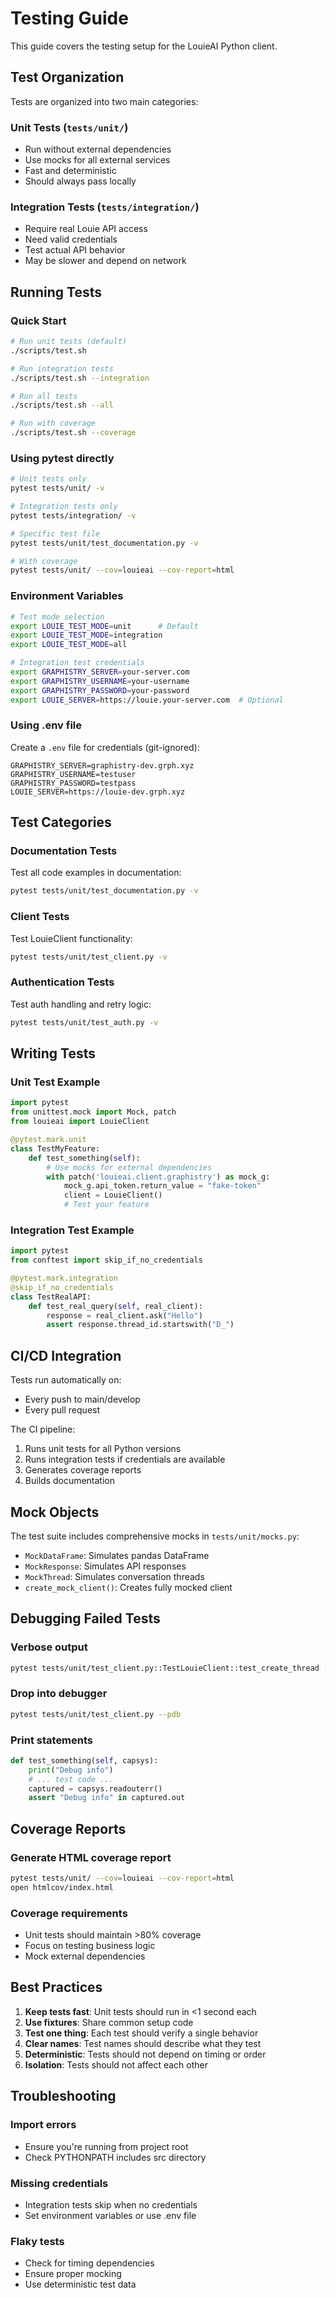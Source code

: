 # Testing Guide

This guide covers the testing setup for the LouieAI Python client.

## Test Organization

Tests are organized into two main categories:

### Unit Tests (`tests/unit/`)
- Run without external dependencies
- Use mocks for all external services
- Fast and deterministic
- Should always pass locally

### Integration Tests (`tests/integration/`)
- Require real Louie API access
- Need valid credentials
- Test actual API behavior
- May be slower and depend on network

## Running Tests

### Quick Start

```bash
# Run unit tests (default)
./scripts/test.sh

# Run integration tests
./scripts/test.sh --integration

# Run all tests
./scripts/test.sh --all

# Run with coverage
./scripts/test.sh --coverage
```

### Using pytest directly

```bash
# Unit tests only
pytest tests/unit/ -v

# Integration tests only  
pytest tests/integration/ -v

# Specific test file
pytest tests/unit/test_documentation.py -v

# With coverage
pytest tests/unit/ --cov=louieai --cov-report=html
```

### Environment Variables

```bash
# Test mode selection
export LOUIE_TEST_MODE=unit      # Default
export LOUIE_TEST_MODE=integration
export LOUIE_TEST_MODE=all

# Integration test credentials
export GRAPHISTRY_SERVER=your-server.com
export GRAPHISTRY_USERNAME=your-username
export GRAPHISTRY_PASSWORD=your-password
export LOUIE_SERVER=https://louie.your-server.com  # Optional
```

### Using .env file

Create a `.env` file for credentials (git-ignored):

```env
GRAPHISTRY_SERVER=graphistry-dev.grph.xyz
GRAPHISTRY_USERNAME=testuser
GRAPHISTRY_PASSWORD=testpass
LOUIE_SERVER=https://louie-dev.grph.xyz
```

## Test Categories

### Documentation Tests
Test all code examples in documentation:
```bash
pytest tests/unit/test_documentation.py -v
```

### Client Tests
Test LouieClient functionality:
```bash
pytest tests/unit/test_client.py -v
```

### Authentication Tests
Test auth handling and retry logic:
```bash
pytest tests/unit/test_auth.py -v
```

## Writing Tests

### Unit Test Example

```python
import pytest
from unittest.mock import Mock, patch
from louieai import LouieClient

@pytest.mark.unit
class TestMyFeature:
    def test_something(self):
        # Use mocks for external dependencies
        with patch('louieai.client.graphistry') as mock_g:
            mock_g.api_token.return_value = "fake-token"
            client = LouieClient()
            # Test your feature
```

### Integration Test Example

```python
import pytest
from conftest import skip_if_no_credentials

@pytest.mark.integration
@skip_if_no_credentials
class TestRealAPI:
    def test_real_query(self, real_client):
        response = real_client.ask("Hello")
        assert response.thread_id.startswith("D_")
```

## CI/CD Integration

Tests run automatically on:
- Every push to main/develop
- Every pull request

The CI pipeline:
1. Runs unit tests for all Python versions
2. Runs integration tests if credentials are available
3. Generates coverage reports
4. Builds documentation

## Mock Objects

The test suite includes comprehensive mocks in `tests/unit/mocks.py`:

- `MockDataFrame`: Simulates pandas DataFrame
- `MockResponse`: Simulates API responses
- `MockThread`: Simulates conversation threads
- `create_mock_client()`: Creates fully mocked client

## Debugging Failed Tests

### Verbose output
```bash
pytest tests/unit/test_client.py::TestLouieClient::test_create_thread -vv
```

### Drop into debugger
```bash
pytest tests/unit/test_client.py --pdb
```

### Print statements
```python
def test_something(self, capsys):
    print("Debug info")
    # ... test code ...
    captured = capsys.readouterr()
    assert "Debug info" in captured.out
```

## Coverage Reports

### Generate HTML coverage report
```bash
pytest tests/unit/ --cov=louieai --cov-report=html
open htmlcov/index.html
```

### Coverage requirements
- Unit tests should maintain >80% coverage
- Focus on testing business logic
- Mock external dependencies

## Best Practices

1. **Keep tests fast**: Unit tests should run in <1 second each
2. **Use fixtures**: Share common setup code
3. **Test one thing**: Each test should verify a single behavior
4. **Clear names**: Test names should describe what they test
5. **Deterministic**: Tests should not depend on timing or order
6. **Isolation**: Tests should not affect each other

## Troubleshooting

### Import errors
- Ensure you're running from project root
- Check PYTHONPATH includes src directory

### Missing credentials
- Integration tests skip when no credentials
- Set environment variables or use .env file

### Flaky tests
- Check for timing dependencies
- Ensure proper mocking
- Use deterministic test data